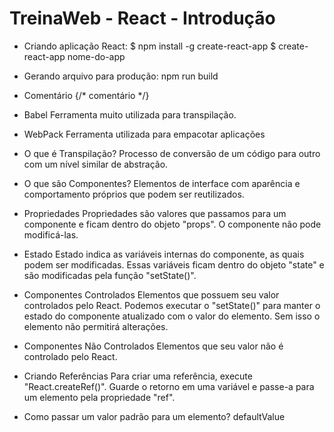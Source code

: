 # TreinaWeb - React - Introdução

- Criando aplicação React:
$ npm install -g create-react-app
$ create-react-app nome-do-app

- Gerando arquivo para produção:
npm run build

- Comentário
{/* comentário */}

- Babel
Ferramenta muito utilizada para transpilação.

- WebPack
Ferramenta utilizada para empacotar aplicações

- O que é Transpilação?
Processo de conversão de um código para outro com um nível similar de abstração.

- O que são Componentes?
Elementos de interface com aparência e comportamento próprios que podem ser reutilizados.

- Propriedades
Propriedades são valores que passamos para um componente e ficam dentro do objeto "props". O componente não pode modificá-las.

- Estado
Estado indica as variáveis internas do componente, as quais podem ser modificadas. Essas variáveis ficam dentro do objeto "state" e são modificadas pela função "setState()".

- Componentes Controlados
Elementos que possuem seu valor controlados pelo React.
Podemos executar o "setState()" para manter o estado do componente atualizado com o valor do elemento. Sem isso o elemento não permitirá alterações.

- Componentes Não Controlados
Elementos que seu valor não é controlado pelo React.

- Criando Referências
Para criar uma referência, execute "React.createRef()". Guarde o retorno em uma variável e passe-a para um elemento pela propriedade "ref".

- Como passar um valor padrão para um elemento?
defaultValue